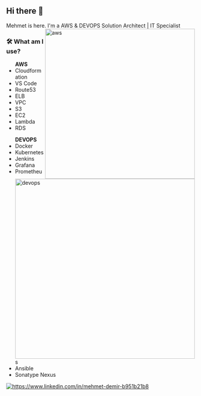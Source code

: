 <!--
**xkendx/xkendx** is a ✨ _special_ ✨ repository because its `README.md` (this file) appears on your GitHub profile. -->

## Hi there 👋
Mehmet is here. I'm a AWS & DEVOPS Solution Architect | IT Specialist  <img src="https://github.com/MehmetIron/home_page/blob/main/aws.png" alt="aws" width=400 height=auto align="right">

### 🛠  What am I use?

<ul > <strong>AWS</strong>
 <li>Cloudformation</li>
 <li>VS Code</li>
 <li>Route53</li>
 <li>ELB</li>
 <li>VPC</li>  
 <li>S3</li>
 <li>EC2</li>
 <li>Lambda</li>
 <li>RDS</li>
 </ul>
 <ul> <strong>DEVOPS</strong>   <img src="https://github.com/MehmetIron/home_page/blob/main/DEVOPS.gif" alt="devops" width=480 height=auto align="right">
 <li>Docker</li>
 <li>Kubernetes</li>
 <li>Jenkins</li>
 <li>Grafana</li>
 <li>Prometheus</li>
 <li>Ansible</li>
 <li>Sonatype Nexus</li>
 </ul>

<a href="https://www.linkedin.com/in/mehmet-demir-b951b21b8" target="_blank">
    <img src="https://img.shields.io/badge/%20-linkedin-0072b1" alt="https://www.linkedin.com/in/mehmet-demir-b951b21b8">
</a>
<!--<a href="https://medium.com/@kendentry" target="_blank">
    <img src="https://img.shields.io/badge/%20-medium-black" alt="https://medium.com/@kendentry">
</a> -->
